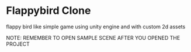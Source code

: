 # Flappybird Clone
flappy bird like simple game using unity engine and with custom 2d assets

NOTE: REMEMBER TO OPEN SAMPLE SCENE AFTER YOU OPENED THE PROJECT
